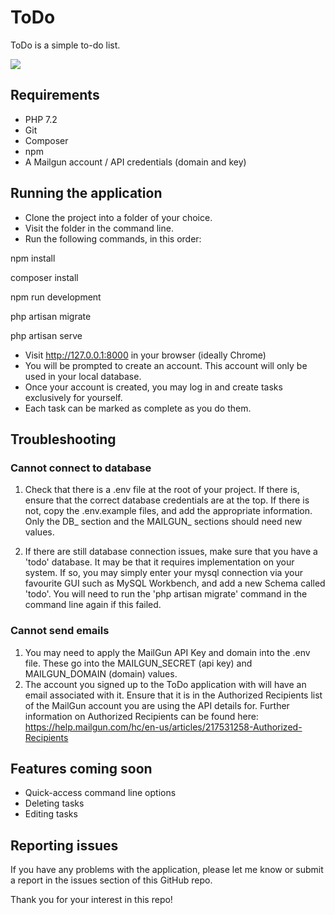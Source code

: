 # ToDo

ToDo is a simple to-do list.

<img src="https://i.imgur.com/WqLoi3v.png"/>

## Requirements
- PHP 7.2
- Git
- Composer
- npm
- A Mailgun account / API credentials (domain and key)

## Running the application
- Clone the project into a folder of your choice.
- Visit the folder in the command line.
- Run the following commands, in this order:

npm install

composer install

npm run development

php artisan migrate

php artisan serve

- Visit http://127.0.0.1:8000 in your browser (ideally Chrome)
- You will be prompted to create an account. This account will only be used in your local database.
- Once your account is created, you may log in and create tasks exclusively for yourself.
- Each task can be marked as complete as you do them.

## Troubleshooting
### Cannot connect to database
1. Check that there is a .env file at the root of your project. If there is, ensure that the correct database credentials are at the top. If there is not, copy the .env.example files, and add the appropriate information. Only the DB_ section and the MAILGUN_ sections should need new values.

2. If there are still database connection issues, make sure that you have a 'todo' database. It may be that it requires implementation on your system. If so, you may simply enter your mysql connection via your favourite GUI such as MySQL Workbench, and add a new Schema called 'todo'. You will need to run the 'php artisan migrate' command in the command line again if this failed.

### Cannot send emails
1. You may need to apply the MailGun API Key and domain into the .env file. These go into the MAILGUN_SECRET (api key) and MAILGUN_DOMAIN  (domain) values. 
2. The account you signed up to the ToDo application with will have an email associated with it. Ensure that it is in the Authorized Recipients list of the MailGun account you are using the API details for. Further information on Authorized Recipients can be found here: 
https://help.mailgun.com/hc/en-us/articles/217531258-Authorized-Recipients

## Features coming soon
- Quick-access command line options
- Deleting tasks
- Editing tasks

## Reporting issues
If you have any problems with the application, please let me know or submit a report in the issues section of this GitHub repo.


Thank you for your interest in this repo!
